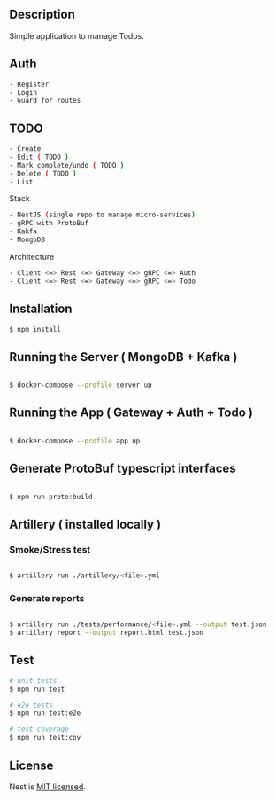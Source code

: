 
## Description

Simple application to manage Todos.

## Auth
```bash
- Register
- Login
- Guard for routes
```

## TODO
```bash
- Create
- Edit ( TODO )
- Mark complete/undo ( TODO )
- Delete ( TODO )
- List
```

Stack
```bash
- NestJS (single repo to manage micro-services)
- gRPC with ProtoBuf
- Kakfa
- MongoDB
```

Architecture
```bash
- Client <=> Rest <=> Gateway <=> gRPC <=> Auth
- Client <=> Rest <=> Gateway <=> gRPC <=> Todo
```
## Installation

```bash
$ npm install
```

## Running the Server ( MongoDB + Kafka )

```bash

$ docker-compose --profile server up

```

## Running the App ( Gateway + Auth + Todo )

```bash

$ docker-compose --profile app up

```

## Generate ProtoBuf typescript interfaces

```bash

$ npm run proto:build

```


## Artillery ( installed locally )
### Smoke/Stress test

```bash

$ artillery run ./artillery/<file>.yml

```
### Generate reports

```bash

$ artillery run ./tests/performance/<file>.yml --output test.json
$ artillery report --output report.html test.json

```

## Test

```bash
# unit tests
$ npm run test

# e2e tests
$ npm run test:e2e

# test coverage
$ npm run test:cov
```

## License

Nest is [MIT licensed](LICENSE).
